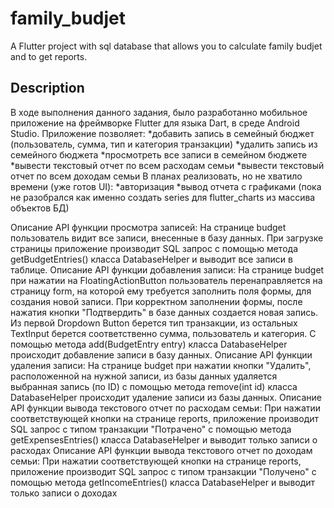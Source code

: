 # family_budjet

A Flutter project with sql database that allows you to calculate family budjet and to get reports.

## Description

В ходе выполнения данного задания, было разработанно мобильное приложение на фреймворке Flutter для языка Dart, в среде Android Studio. 
Приложение позволяет:
*добавить запись в семейный бюджет (пользователь, сумма, тип и категория транзакции)
*удалить запись из семейного бюджета
*просмотреть все записи в семейном бюджете
*вывести текстовый отчет по всем расходам семьи
*вывести текстовый отчет по всем доходам семьи
В планах реализовать, но не хватило времени (уже готов UI):
*авторизация
*вывод отчета с графиками (пока не разобрался как именно создать series для flutter_charts из массива объектов БД)
 
 Описание API функции просмотра записей:
На странице budget пользователь видит все записи, внесенные в базу данных. При загрузке страницы приложение производит SQL запрос с помощью метода getBudgetEntries() класса DatabaseHelper и выводит все записи в таблице.
 Описание API функции добавления записи:
 На странице budget при нажатии на FloatingActionButton пользователь перенаправляется на страницу form, на которой ему требуется заполнить поля формы, для создания новой записи. При корректном заполнении формы, после нажатия кнопки "Подтвердить" в базе данных создается новая запись. Из первой Dropdown Button берется тип транзакции, из остальных TextInput берется соответственно сумма, пользователь и категория. С помощью метода add(BudgetEntry entry) класса DatabaseHelper происходит добавление записи в базу данных. 
 Описание API функции удаления записи:
На странице budget при нажатии кнопки "Удалить", расположенной на нужной записи, из базы данных удаляется выбранная запись (по ID) с помощью метода remove(int id) класса DatabaseHelper происходит удаление записи из базы данных.
 Описание API функции вывода текстового отчет по расходам семьи:
При нажатии соответствующей кнопки на странице reports, приложение производит SQL запрос с типом транзакции "Потрачено" с помощью метода getExpensesEntries() класса DatabaseHelper и выводит только записи о расходах
 Описание API функции вывода текстового отчет по доходам семьи:
При нажатии соответствующей кнопки на странице reports, приложение производит SQL запрос с типом транзакции "Получено" с помощью метода getIncomeEntries() класса DatabaseHelper и выводит только записи о доходах

